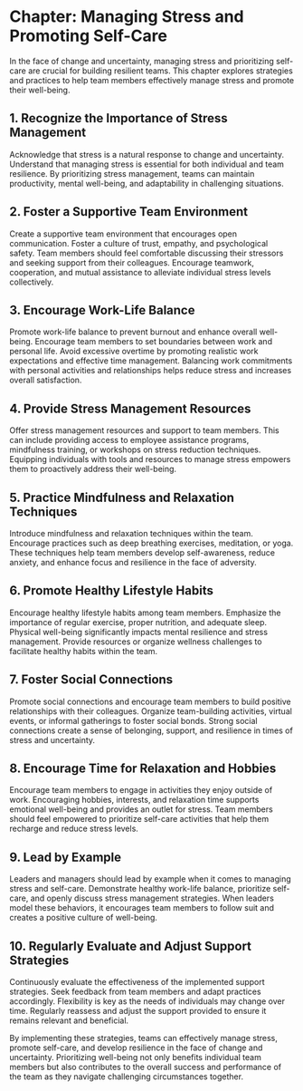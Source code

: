 Chapter: Managing Stress and Promoting Self-Care
================================================

In the face of change and uncertainty, managing stress and prioritizing self-care are crucial for building resilient teams. This chapter explores strategies and practices to help team members effectively manage stress and promote their well-being.

**1. Recognize the Importance of Stress Management**
----------------------------------------------------

Acknowledge that stress is a natural response to change and uncertainty. Understand that managing stress is essential for both individual and team resilience. By prioritizing stress management, teams can maintain productivity, mental well-being, and adaptability in challenging situations.

**2. Foster a Supportive Team Environment**
-------------------------------------------

Create a supportive team environment that encourages open communication. Foster a culture of trust, empathy, and psychological safety. Team members should feel comfortable discussing their stressors and seeking support from their colleagues. Encourage teamwork, cooperation, and mutual assistance to alleviate individual stress levels collectively.

**3. Encourage Work-Life Balance**
----------------------------------

Promote work-life balance to prevent burnout and enhance overall well-being. Encourage team members to set boundaries between work and personal life. Avoid excessive overtime by promoting realistic work expectations and effective time management. Balancing work commitments with personal activities and relationships helps reduce stress and increases overall satisfaction.

**4. Provide Stress Management Resources**
------------------------------------------

Offer stress management resources and support to team members. This can include providing access to employee assistance programs, mindfulness training, or workshops on stress reduction techniques. Equipping individuals with tools and resources to manage stress empowers them to proactively address their well-being.

**5. Practice Mindfulness and Relaxation Techniques**
-----------------------------------------------------

Introduce mindfulness and relaxation techniques within the team. Encourage practices such as deep breathing exercises, meditation, or yoga. These techniques help team members develop self-awareness, reduce anxiety, and enhance focus and resilience in the face of adversity.

**6. Promote Healthy Lifestyle Habits**
---------------------------------------

Encourage healthy lifestyle habits among team members. Emphasize the importance of regular exercise, proper nutrition, and adequate sleep. Physical well-being significantly impacts mental resilience and stress management. Provide resources or organize wellness challenges to facilitate healthy habits within the team.

**7. Foster Social Connections**
--------------------------------

Promote social connections and encourage team members to build positive relationships with their colleagues. Organize team-building activities, virtual events, or informal gatherings to foster social bonds. Strong social connections create a sense of belonging, support, and resilience in times of stress and uncertainty.

**8. Encourage Time for Relaxation and Hobbies**
------------------------------------------------

Encourage team members to engage in activities they enjoy outside of work. Encouraging hobbies, interests, and relaxation time supports emotional well-being and provides an outlet for stress. Team members should feel empowered to prioritize self-care activities that help them recharge and reduce stress levels.

**9. Lead by Example**
----------------------

Leaders and managers should lead by example when it comes to managing stress and self-care. Demonstrate healthy work-life balance, prioritize self-care, and openly discuss stress management strategies. When leaders model these behaviors, it encourages team members to follow suit and creates a positive culture of well-being.

**10. Regularly Evaluate and Adjust Support Strategies**
--------------------------------------------------------

Continuously evaluate the effectiveness of the implemented support strategies. Seek feedback from team members and adapt practices accordingly. Flexibility is key as the needs of individuals may change over time. Regularly reassess and adjust the support provided to ensure it remains relevant and beneficial.

By implementing these strategies, teams can effectively manage stress, promote self-care, and develop resilience in the face of change and uncertainty. Prioritizing well-being not only benefits individual team members but also contributes to the overall success and performance of the team as they navigate challenging circumstances together.
